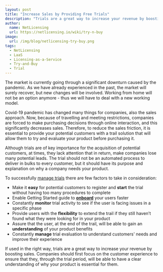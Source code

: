 ```yaml
---
layout: post
title: "Increase Sales by Providing Free Trials"
description: "Trials are a great way to increase your revenue by boosting sales."
author:
  name: NetLicensing
  url: https://netlicensing.io/wiki/try-n-buy
image:
  url: /img/blog/netlicensing-try-buy.png
tags:
  - NetLicensing
  - LaaS
  - Licensing-as-a-Service
  - Try-and-Buy
  - Trial
---
```


The market is currently going through a significant downturn caused by the pandemic. As we have already experienced in the past, the market will surely recover, but new changes will be involved. Working from home will not be an option anymore - thus we will have to deal with a new working model.

Covid-19 pandemic has changed many things for companies, also the sales approach. Now, because of travelling and meeting restrictions, companies are forced to make purchasing decisions through online interaction, and this significantly decreases sales. Therefore, to reduce the sales friction, it is essential to provide your potential customers with a trail solution that will allow them to try and evaluate your product before purchasing it.

Although trials are of key importance for the acquisition of potential customers, at times, they lack attention that in return, make companies lose many potential leads. The trial should not be an automated process to deliver in bulks to every customer, but it should have its purpose and explanation on why a company needs your product.

To successfully [manage trials](https://netlicensing.io/wiki/try-n-buy) there are few factors to take in consideration:
- Make it **easy** for potential customers to register and **start** the trial without having too many procedures to complete
- Enable Getting Started guide to **[onboard](https://github.com/Labs64/GuideChimp)** your users faster
- Constantly **monitor** trial activity to see if the user is facing issues in a specific phase
- Provide users with the **flexibility** to extend the trail if they still haven’t found what they were looking for in your product
- Assure that the user, at the end of the trail, will be able to gain an **understanding** of your product benefits
- Constantly **manage** trial evaluation to understand customers' needs and improve their experience

If used in the right way, trials are a great way to increase your revenue by boosting sales. Companies should first focus on the customer experience to ensure that they, through the trial period, will be able to have a clear understanding of why your product is essential for them.
